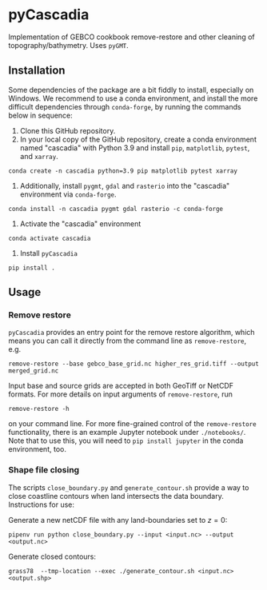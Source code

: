 # pyCascadia
Implementation of GEBCO cookbook remove-restore and other cleaning of topography/bathymetry. Uses `pyGMT`.

## Installation
Some dependencies of the package are a bit fiddly to install, especially on Windows.
We recommend to use a conda environment, and install the more difficult dependencies through `conda-forge`,
by running the commands below in sequence:
1. Clone this GitHub repository.
1. In your local copy of the GitHub repository, create a conda environment named "cascadia" with Python 3.9 and install `pip`, `matplotlib`, `pytest`, and `xarray`.
```
conda create -n cascadia python=3.9 pip matplotlib pytest xarray
```
1. Additionally, install `pygmt`, `gdal` and `rasterio` into the "cascadia" environment via `conda-forge`.
```
conda install -n cascadia pygmt gdal rasterio -c conda-forge
```
1. Activate the "cascadia" environment
```
conda activate cascadia
```
1. Install `pyCascadia`
```
pip install .
```

## Usage

### Remove restore

`pyCascadia` provides an entry point for the remove restore algorithm, which means you can call it directly from the command line as `remove-restore`, e.g.
```
remove-restore --base gebco_base_grid.nc higher_res_grid.tiff --output merged_grid.nc
```
Input base and source grids are accepted in both GeoTiff or NetCDF formats. For more details on input arguments of `remove-restore`, run
```
remove-restore -h
```
on your command line.
For more fine-grained control of the `remove-restore` functionality, there is an example Jupyter notebook under `./notebooks/`. Note that to use this, you will need to `pip install jupyter` in the conda environment, too.

### Shape file closing

The scripts `close_boundary.py` and `generate_contour.sh` provide a way to close coastline contours when land intersects the data boundary. Instructions for use:

Generate a new netCDF file with any land-boundaries set to $z=0$:

`pipenv run python close_boundary.py --input <input.nc> --output <output.nc>`

Generate closed contours:

`grass78  --tmp-location --exec ./generate_contour.sh <input.nc> <output.shp>`
